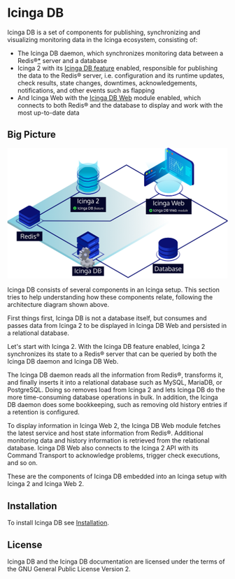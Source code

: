 # Icinga DB

Icinga DB is a set of components for publishing, synchronizing and
visualizing monitoring data in the Icinga ecosystem, consisting of:

* The Icinga DB daemon,
  which synchronizes monitoring data between a Redis®[\*](TRADEMARKS.md#redis) server and a database
* Icinga 2 with its [Icinga DB feature](https://icinga.com/docs/icinga-2/latest/doc/14-features/#icinga-db) enabled,
  responsible for publishing the data to the Redis® server, i.e. configuration and its runtime updates, check results,
  state changes, downtimes, acknowledgements, notifications, and other events such as flapping
* And Icinga Web with the
  [Icinga DB Web](https://icinga.com/docs/icinga-db-web) module enabled,
  which connects to both Redis® and the database to display and work with the most up-to-date data

## Big Picture

![Icinga DB Architecture](images/icingadb-architecture.png)

Icinga DB consists of several components in an Icinga setup.
This section tries to help understanding how these components relate, following the architecture diagram shown above.

First things first, Icinga DB is not a database itself, but consumes and passes data from Icinga 2 to be displayed in Icinga DB Web and persisted in a relational database.

Let's start with Icinga 2.
With the Icinga DB feature enabled, Icinga 2 synchronizes its state to a Redis® server that can be queried by both the Icinga DB daemon and Icinga DB Web.

The Icinga DB daemon reads all the information from Redis®, transforms it, and finally inserts it into a relational database such as MySQL, MariaDB, or PostgreSQL.
Doing so removes load from Icinga 2 and lets Icinga DB do the more time-consuming database operations in bulk.
In addition, the Icinga DB daemon does some bookkeeping, such as removing old history entries if a retention is configured.

To display information in Icinga Web 2, the Icinga DB Web module fetches the latest service and host state information from Redis®.
Additional monitoring data and history information is retrieved from the relational database.
Icinga DB Web also connects to the Icinga 2 API with its Command Transport to acknowledge problems, trigger check executions, and so on.

These are the components of Icinga DB embedded into an Icinga setup with Icinga 2 and Icinga Web 2.

## Installation

To install Icinga DB see [Installation](02-Installation.md).

## License

Icinga DB and the Icinga DB documentation are licensed under the terms of the
GNU General Public License Version 2.
